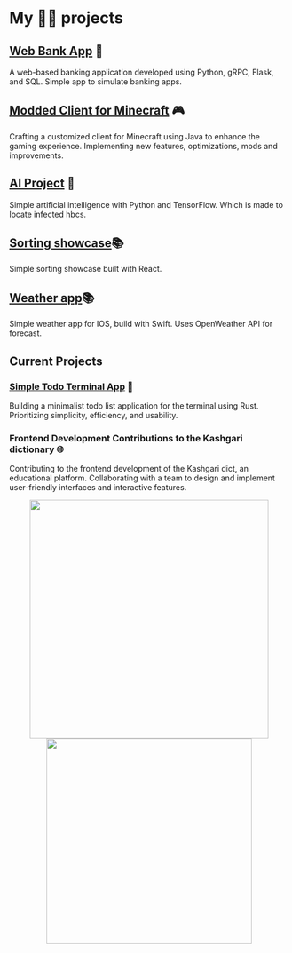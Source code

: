 # My 👨‍💻 projects

## [Web Bank App](https://github.com/himoji/bankgrpcweb) 💼
A web-based banking application developed using Python, gRPC, Flask, and SQL. Simple app to simulate banking apps.

## [Modded Client for Minecraft](https://github.com/himoji/client) 🎮
Crafting a customized client for Minecraft using Java to enhance the gaming experience. Implementing new features, optimizations, mods and improvements.

## [AI Project](https://github.com/himoji/antiM) 🤖
Simple artificial intelligence with Python and TensorFlow. Which is made to locate infected hbcs.

## [Sorting showcase](https://github.com/himoji/sortReact)📚
Simple sorting showcase built with React.

## [Weather app](https://github.com/himoji/weatherappswift)📚
Simple weather app for IOS, build with Swift. Uses OpenWeather API for forecast.

## Current Projects

### [Simple Todo Terminal App](https://github.com/himoji/todoNotifier_terminal) 📝
Building a minimalist todo list application for the terminal using Rust. Prioritizing simplicity, efficiency, and usability.

### Frontend Development Contributions to the Kashgari dictionary 🌐
Contributing to the frontend development of the Kashgari dict, an educational platform. Collaborating with a team to design and implement user-friendly interfaces and interactive features.

<p align="center">
<img width="430em" src="https://github-readme-stats-eight-theta.vercel.app/api?username=himoji&show_icons=true&locale=en&layout=compact&hide_border=true&theme=radical&count_private=true"/>
<img width="370em" src="https://github-readme-stats-eight-theta.vercel.app/api/top-langs?username=himoji&show_icons=true&locale=en&layout=compact&hide_border=true&theme=radical&count_private=true"/>
</p>

